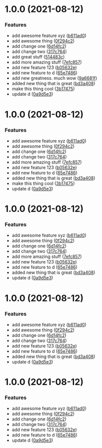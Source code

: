 # 1.0.0 (2021-08-12)


### Features

* add awesome feature xyz ([b611ad0](https://github.com/DavidWells/pnpm-workspaces-example/commit/b611ad0f3bcffb4f429a8eaa89d5a84d45b70638))
* add awesome thing ([0f294c2](https://github.com/DavidWells/pnpm-workspaces-example/commit/0f294c29eb2a701ab4846fcc9e1849ef3e2d875e))
* add change one ([6d14fc2](https://github.com/DavidWells/pnpm-workspaces-example/commit/6d14fc2dc97677cab0bc40280b6a6fdf1e17ec1d))
* add change two ([317c764](https://github.com/DavidWells/pnpm-workspaces-example/commit/317c764168878cb3575a11acc7da62ed05f41262))
* add great stuff ([514483c](https://github.com/DavidWells/pnpm-workspaces-example/commit/514483c75f40acd8dec1bffde2e3480364a64216))
* add more amazing stuff ([7efc857](https://github.com/DavidWells/pnpm-workspaces-example/commit/7efc85792a388e7d3491a7bb4eff72d79deaaded))
* add new feature 123 ([b05632e](https://github.com/DavidWells/pnpm-workspaces-example/commit/b05632ed6442f297005b6d0a85ab21d175feb7fd))
* add new feature to d ([65e7486](https://github.com/DavidWells/pnpm-workspaces-example/commit/65e7486b53480594d1f759e5d2d5b1168980b85b))
* add new greatness. much wow ([9a6681f](https://github.com/DavidWells/pnpm-workspaces-example/commit/9a6681f1ed3cca7882709cf964a37de4eae1131a))
* added new thing that is great ([bd3a408](https://github.com/DavidWells/pnpm-workspaces-example/commit/bd3a408d3bbdd160f7a7e748b0210b1fa1802bf8))
* make this thing cool ([3b17475](https://github.com/DavidWells/pnpm-workspaces-example/commit/3b17475fbdffe0a99a824e2b26cffde1eca5f363))
* update d ([0a9d5e3](https://github.com/DavidWells/pnpm-workspaces-example/commit/0a9d5e35296f03f8ffd6507e9c3298be1802c091))



# 1.0.0 (2021-08-12)


### Features

* add awesome feature xyz ([b611ad0](https://github.com/DavidWells/pnpm-workspaces-example/commit/b611ad0f3bcffb4f429a8eaa89d5a84d45b70638))
* add awesome thing ([0f294c2](https://github.com/DavidWells/pnpm-workspaces-example/commit/0f294c29eb2a701ab4846fcc9e1849ef3e2d875e))
* add change one ([6d14fc2](https://github.com/DavidWells/pnpm-workspaces-example/commit/6d14fc2dc97677cab0bc40280b6a6fdf1e17ec1d))
* add change two ([317c764](https://github.com/DavidWells/pnpm-workspaces-example/commit/317c764168878cb3575a11acc7da62ed05f41262))
* add more amazing stuff ([7efc857](https://github.com/DavidWells/pnpm-workspaces-example/commit/7efc85792a388e7d3491a7bb4eff72d79deaaded))
* add new feature 123 ([b05632e](https://github.com/DavidWells/pnpm-workspaces-example/commit/b05632ed6442f297005b6d0a85ab21d175feb7fd))
* add new feature to d ([65e7486](https://github.com/DavidWells/pnpm-workspaces-example/commit/65e7486b53480594d1f759e5d2d5b1168980b85b))
* added new thing that is great ([bd3a408](https://github.com/DavidWells/pnpm-workspaces-example/commit/bd3a408d3bbdd160f7a7e748b0210b1fa1802bf8))
* make this thing cool ([3b17475](https://github.com/DavidWells/pnpm-workspaces-example/commit/3b17475fbdffe0a99a824e2b26cffde1eca5f363))
* update d ([0a9d5e3](https://github.com/DavidWells/pnpm-workspaces-example/commit/0a9d5e35296f03f8ffd6507e9c3298be1802c091))



# 1.0.0 (2021-08-12)


### Features

* add awesome feature xyz ([b611ad0](https://github.com/DavidWells/pnpm-workspaces-example/commit/b611ad0f3bcffb4f429a8eaa89d5a84d45b70638))
* add awesome thing ([0f294c2](https://github.com/DavidWells/pnpm-workspaces-example/commit/0f294c29eb2a701ab4846fcc9e1849ef3e2d875e))
* add change one ([6d14fc2](https://github.com/DavidWells/pnpm-workspaces-example/commit/6d14fc2dc97677cab0bc40280b6a6fdf1e17ec1d))
* add change two ([317c764](https://github.com/DavidWells/pnpm-workspaces-example/commit/317c764168878cb3575a11acc7da62ed05f41262))
* add more amazing stuff ([7efc857](https://github.com/DavidWells/pnpm-workspaces-example/commit/7efc85792a388e7d3491a7bb4eff72d79deaaded))
* add new feature 123 ([b05632e](https://github.com/DavidWells/pnpm-workspaces-example/commit/b05632ed6442f297005b6d0a85ab21d175feb7fd))
* add new feature to d ([65e7486](https://github.com/DavidWells/pnpm-workspaces-example/commit/65e7486b53480594d1f759e5d2d5b1168980b85b))
* added new thing that is great ([bd3a408](https://github.com/DavidWells/pnpm-workspaces-example/commit/bd3a408d3bbdd160f7a7e748b0210b1fa1802bf8))
* update d ([0a9d5e3](https://github.com/DavidWells/pnpm-workspaces-example/commit/0a9d5e35296f03f8ffd6507e9c3298be1802c091))



# 1.0.0 (2021-08-12)


### Features

* add awesome feature xyz ([b611ad0](https://github.com/DavidWells/pnpm-workspaces-example/commit/b611ad0f3bcffb4f429a8eaa89d5a84d45b70638))
* add awesome thing ([0f294c2](https://github.com/DavidWells/pnpm-workspaces-example/commit/0f294c29eb2a701ab4846fcc9e1849ef3e2d875e))
* add change one ([6d14fc2](https://github.com/DavidWells/pnpm-workspaces-example/commit/6d14fc2dc97677cab0bc40280b6a6fdf1e17ec1d))
* add change two ([317c764](https://github.com/DavidWells/pnpm-workspaces-example/commit/317c764168878cb3575a11acc7da62ed05f41262))
* add new feature 123 ([b05632e](https://github.com/DavidWells/pnpm-workspaces-example/commit/b05632ed6442f297005b6d0a85ab21d175feb7fd))
* add new feature to d ([65e7486](https://github.com/DavidWells/pnpm-workspaces-example/commit/65e7486b53480594d1f759e5d2d5b1168980b85b))
* added new thing that is great ([bd3a408](https://github.com/DavidWells/pnpm-workspaces-example/commit/bd3a408d3bbdd160f7a7e748b0210b1fa1802bf8))
* update d ([0a9d5e3](https://github.com/DavidWells/pnpm-workspaces-example/commit/0a9d5e35296f03f8ffd6507e9c3298be1802c091))



# 1.0.0 (2021-08-12)

### Features

* add awesome feature xyz ([b611ad0](https://github.com/DavidWells/pnpm-workspaces-example/commit/b611ad0f3bcffb4f429a8eaa89d5a84d45b70638))
* add awesome thing ([0f294c2](https://github.com/DavidWells/pnpm-workspaces-example/commit/0f294c29eb2a701ab4846fcc9e1849ef3e2d875e))
* add change one ([6d14fc2](https://github.com/DavidWells/pnpm-workspaces-example/commit/6d14fc2dc97677cab0bc40280b6a6fdf1e17ec1d))
* add change two ([317c764](https://github.com/DavidWells/pnpm-workspaces-example/commit/317c764168878cb3575a11acc7da62ed05f41262))
* add new feature 123 ([b05632e](https://github.com/DavidWells/pnpm-workspaces-example/commit/b05632ed6442f297005b6d0a85ab21d175feb7fd))
* add new feature to d ([65e7486](https://github.com/DavidWells/pnpm-workspaces-example/commit/65e7486b53480594d1f759e5d2d5b1168980b85b))
* update d ([0a9d5e3](https://github.com/DavidWells/pnpm-workspaces-example/commit/0a9d5e35296f03f8ffd6507e9c3298be1802c091))

